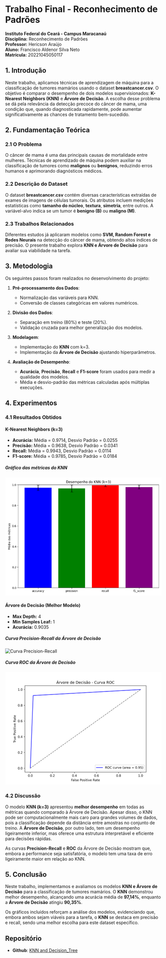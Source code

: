 # Trabalho Final - Reconhecimento de Padrões  

**Instituto Federal do Ceará - Campus Maracanaú**  
**Disciplina:** Reconhecimento de Padrões  
**Professor:** Hericson Araújo  
**Aluno:** Francisco Aldenor Silva Neto  
**Matrícula:** 20221045050117  

## 1. Introdução  

Neste trabalho, aplicamos técnicas de aprendizagem de máquina para a classificação de tumores mamários usando o dataset **breastcancer.csv**. O objetivo é comparar o desempenho de dois modelos supervisionados: **K-Nearest Neighbors (KNN)** e **Árvore de Decisão**. A escolha desse problema se dá pela relevância da detecção precoce do câncer de mama, uma condição que, quando diagnosticada rapidamente, pode aumentar significativamente as chances de tratamento bem-sucedido.  

## 2. Fundamentação Teórica  

### 2.1 O Problema  
O câncer de mama é uma das principais causas de mortalidade entre mulheres. Técnicas de aprendizado de máquina podem auxiliar na classificação de tumores como **malignos** ou **benignos**, reduzindo erros humanos e aprimorando diagnósticos médicos.  

### 2.2 Descrição do Dataset  
O dataset **breastcancer.csv** contém diversas características extraídas de exames de imagens de células tumorais. Os atributos incluem medições estatísticas como **tamanho do núcleo**, **textura**, **simetria**, entre outros. A variável-alvo indica se um tumor é **benigno (B)** ou **maligno (M)**.  

### 2.3 Trabalhos Relacionados  
Diferentes estudos já aplicaram modelos como **SVM, Random Forest e Redes Neurais** na detecção do câncer de mama, obtendo altos índices de precisão. O presente trabalho explora **KNN e Árvore de Decisão** para avaliar sua viabilidade na tarefa.  

## 3. Metodologia  

Os seguintes passos foram realizados no desenvolvimento do projeto:  

1. **Pré-processamento dos Dados**:  
   - Normalização das variáveis para KNN.  
   - Conversão de classes categóricas em valores numéricos.  

2. **Divisão dos Dados**:  
   - Separação em treino (80%) e teste (20%).  
   - Validação cruzada para melhor generalização dos modelos.  

3. **Modelagem**:  
   - Implementação do **KNN** com k=3.  
   - Implementação da **Árvore de Decisão** ajustando hiperparâmetros.  

4. **Avaliação de Desempenho**:  
   - **Acurácia**, **Precisão**, **Recall** e **F1-score** foram usados para medir a qualidade dos modelos.  
   - Média e desvio-padrão das métricas calculadas após múltiplas execuções.  

## 4. Experimentos  

### 4.1 Resultados Obtidos  

#### **K-Nearest Neighbors (k=3)**  
- **Acurácia:** Média = 0.9714, Desvio Padrão = 0.0255  
- **Precisão:** Média = 0.9638, Desvio Padrão = 0.0341  
- **Recall:** Média = 0.9943, Desvio Padrão = 0.0114  
- **F1-score:** Média = 0.9785, Desvio Padrão = 0.0184  

##### **Gráfico das métricas do KNN**  
![Métricas do KNN](imagens/knn_metrics.png)  

#### **Árvore de Decisão (Melhor Modelo)**  
- **Max Depth:** 4  
- **Min Samples Leaf:** 1  
- **Acurácia:** 0.9035  

##### **Curva Precision-Recall da Árvore de Decisão**  
![Curva Precision-Recall](imagens/arvore_decisao-curva_precision_recall)  

##### **Curva ROC da Árvore de Decisão**  
![Curva ROC](imagens/arvore_decisao-curva_roc.png)  

### 4.2 Discussão  

O modelo **KNN (k=3)** apresentou **melhor desempenho** em todas as métricas quando comparado à Árvore de Decisão. Apesar disso, o KNN pode ser computacionalmente mais caro para grandes volumes de dados, pois a classificação depende da distância entre amostras no conjunto de treino. A **Árvore de Decisão**, por outro lado, tem um desempenho ligeiramente inferior, mas oferece uma estrutura interpretável e eficiente para decisões rápidas.  

As curvas **Precision-Recall** e **ROC** da Árvore de Decisão mostram que, embora a performance seja satisfatória, o modelo tem uma taxa de erro ligeiramente maior em relação ao KNN.  

## 5. Conclusão  

Neste trabalho, implementamos e avaliamos os modelos **KNN e Árvore de Decisão** para a classificação de tumores mamários. O **KNN** demonstrou melhor desempenho, alcançando uma acurácia média de **97,14%**, enquanto a **Árvore de Decisão** atingiu **90,35%**.  

Os gráficos incluídos reforçam a análise dos modelos, evidenciando que, embora ambos sejam viáveis para a tarefa, o **KNN** se destaca em precisão e recall, sendo uma melhor escolha para este dataset específico.

## Repositório

- **Github**: [KNN and Decision_Tree](https://github.com/Aldenor-Neto/KNN_and_decisionTree_ImplementedFromScratch)
